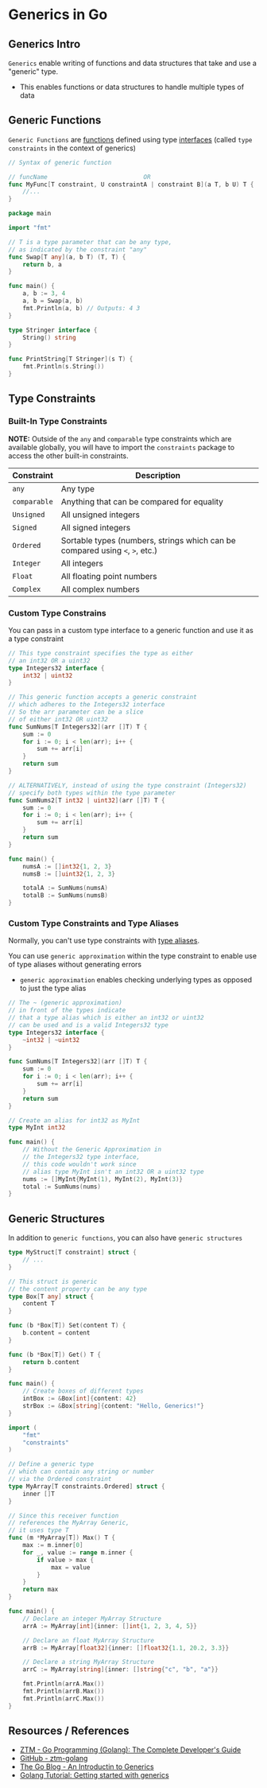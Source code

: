 # Generics in Go

## Generics Intro

`Generics` enable writing of functions and data structures that take and use a "generic" type.

- This enables functions or data structures to handle multiple types of data

## Generic Functions

`Generic Functions` are [functions](go_functions.md) defined using type [interfaces](go_data-types-interfaces.md) (called `type constraints` in the context of generics)

```go
// Syntax of generic function

// funcName                           OR
func MyFunc[T constraint, U constraintA | constraint B](a T, b U) T {
	//...
}
```

```go
package main

import "fmt"

// T is a type parameter that can be any type,
// as indicated by the constraint "any"
func Swap[T any](a, b T) (T, T) {
	return b, a
}

func main() {
	a, b := 3, 4
	a, b = Swap(a, b)
	fmt.Println(a, b) // Outputs: 4 3
}
```

```go
type Stringer interface {
	String() string
}

func PrintString[T Stringer](s T) {
	fmt.Println(s.String())
}
```

## Type Constraints

### Built-In Type Constraints

**NOTE:** Outside of the `any` and `comparable` type constraints which are available globally, you will have to import the `constraints` package to access the other built-in constraints.

| Constraint   | Description                                                                  |
| ------------ | ---------------------------------------------------------------------------- |
| `any`        | Any type                                                                     |
| `comparable` | Anything that can be compared for equality                                   |
| `Unsigned`   | All unsigned integers                                                        |
| `Signed`     | All signed integers                                                          |
| `Ordered`    | Sortable types (numbers, strings which can be compared using `<`, `>`, etc.) |
| `Integer`    | All integers                                                                 |
| `Float`      | All floating point numbers                                                   |
| `Complex`    | All complex numbers                                                          |

### Custom Type Constrains

You can pass in a custom type interface to a generic function and use it as a type constraint

```go
// This type constraint specifies the type as either
// an int32 OR a uint32
type Integers32 interface {
	int32 | uint32
}

// This generic function accepts a generic constraint
// which adheres to the Integers32 interface
// So the arr parameter can be a slice
// of either int32 OR uint32
func SumNums[T Integers32](arr []T) T {
	sum := 0
	for i := 0; i < len(arr); i++ {
		sum += arr[i]
	}
	return sum
}

// ALTERNATIVELY, instead of using the type constraint (Integers32)
// specify both types within the type parameter
func SumNums2[T int32 | uint32](arr []T) T {
	sum := 0
	for i := 0; i < len(arr); i++ {
		sum += arr[i]
	}
	return sum
}

func main() {
	numsA := []int32{1, 2, 3}
	numsB := []uint32{1, 2, 3}

	totalA := SumNums(numsA)
	totalB := SumNums(numsB)
}
```

### Custom Type Constraints and Type Aliases

Normally, you can't use type constraints with [type aliases](go_data-types_aliases-conversions.md#type-aliases-in-go).

You can use `generic approximation` within the type constraint to enable use of type aliases without generating errors

- `generic approximation` enables checking underlying types as opposed to just the type alias

```go
// The ~ (generic approximation)
// in front of the types indicate
// that a type alias which is either an int32 or uint32
// can be used and is a valid Integers32 type
type Integers32 interface {
	~int32 | ~uint32
}

func SumNums[T Integers32](arr []T) T {
	sum := 0
	for i := 0; i < len(arr); i++ {
		sum += arr[i]
	}
	return sum
}

// Create an alias for int32 as MyInt
type MyInt int32

func main() {
	// Without the Generic Approximation in
	// the Integers32 type interface,
	// this code wouldn't work since
	// alias type MyInt isn't an int32 OR a uint32 type
	nums := []MyInt{MyInt(1), MyInt(2), MyInt(3)}
	total := SumNums(nums)
}
```

## Generic Structures

In addition to `generic functions`, you can also have `generic structures`

```go
type MyStruct[T constraint] struct {
	// ...
}
```

```go
// This struct is generic
// the content property can be any type
type Box[T any] struct {
	content T
}

func (b *Box[T]) Set(content T) {
	b.content = content
}

func (b *Box[T]) Get() T {
	return b.content
}

func main() {
	// Create boxes of different types
	intBox := &Box[int]{content: 42}
	strBox := &Box[string]{content: "Hello, Generics!"}
}
```

```go
import (
	"fmt"
	"constraints"
)

// Define a generic type
// which can contain any string or number
// via the Ordered constraint
type MyArray[T constraints.Ordered] struct {
	inner []T
}

// Since this receiver function
// references the MyArray Generic,
// it uses type T
func (m *MyArray[T]) Max() T {
	max := m.inner[0]
	for _, value := range m.inner {
		if value > max {
			max = value
		}
	}
	return max
}

func main() {
	// Declare an integer MyArray Structure
	arrA := MyArray[int]{inner: []int{1, 2, 3, 4, 5}}

	// Declare an float MyArray Structure
	arrB := MyArray[float32]{inner: []float32{1.1, 20.2, 3.3}}

	// Declare a string MyArray Structure
	arrC := MyArray[string]{inner: []string{"c", "b", "a"}}

	fmt.Println(arrA.Max())
	fmt.Println(arrB.Max())
	fmt.Println(arrC.Max())
}
```

## Resources / References

- [ZTM - Go Programming (Golang): The Complete Developer's Guide](https://zerotomastery.io/courses/learn-golang/)
- [GitHub - ztm-golang](https://github.com/jayson-lennon/ztm-golang)
- [The Go Blog - An Introductin to Generics](https://go.dev/blog/intro-generics)
- [Golang Tutorial: Getting started with generics](https://go.dev/doc/tutorial/generics)
